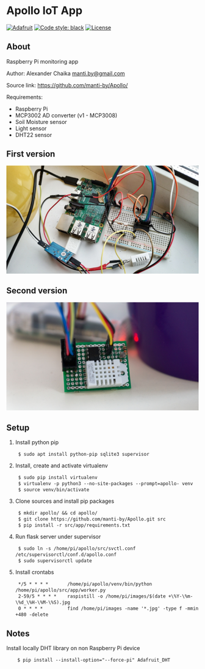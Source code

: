 Apollo IoT App
====

[![Adafruit](https://img.shields.io/pypi/pyversions/Adafruit-MCP3008.svg)](https://github.com/adafruit/)
[![Code style: black](https://img.shields.io/badge/code%20style-black-000000.svg)](https://github.com/ambv/black)
[![License](https://img.shields.io/badge/license-BSD-blue.svg)](https://raw.githubusercontent.com/manti-by/Apollo/master/LICENSE)  

About
----

Raspberry Pi monitoring app

Author: Alexander Chaika <manti.by@gmail.com>

Source link: https://github.com/manti-by/Apollo/

Requirements:

- Raspberry Pi
- MCP3002 AD converter (v1 - MCP3008)
- Soil Moisture sensor
- Light sensor
- DHT22 sensor

First version
----

![Apollo](media/v1.jpg)

Second version
----

![Apollo](media/v2.jpg)

Setup
----

1. Install python pip

        $ sudo apt install python-pip sqlite3 supervisor

2. Install, create and activate virtualenv

        $ sudo pip install virtualenv
        $ virtualenv -p python3 --no-site-packages --prompt=apollo- venv
        $ source venv/bin/activate

3. Clone sources and install pip packages

        $ mkdir apollo/ && cd apollo/
        $ git clone https://github.com/manti-by/Apollo.git src
        $ pip install -r src/app/requirements.txt
    
4. Run flask server under supervisor

        $ sudo ln -s /home/pi/apollo/src/svctl.conf /etc/supervisorctl/conf.d/apollo.conf
        $ sudo supervisorctl update

5. Install crontabs

        */5 * * * *       /home/pi/apollo/venv/bin/python /home/pi/apollo/src/app/worker.py
        2-59/5 * * * *    raspistill -o /home/pi/images/$(date +\%Y-\%m-\%d_\%H-\%M-\%S).jpg
        0 * * * *         find /home/pi/images -name '*.jpg' -type f -mmin +480 -delete


Notes
----

Install locally DHT library on non Raspberry Pi device

        $ pip install --install-option="--force-pi" Adafruit_DHT
